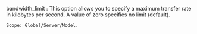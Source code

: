 bandwidth_limit
:   This  option  allows  you  to specify a maximum transfer rate in
    kilobytes per second. A value of zero specifies no limit (default).

    Scope: Global/Server/Model.
